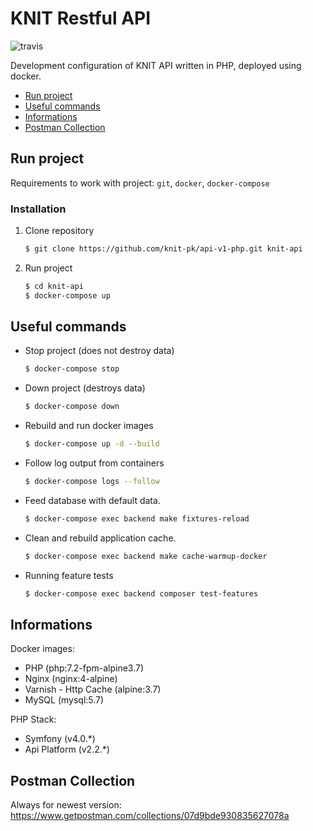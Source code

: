 # KNIT Restful API
![travis](https://api.travis-ci.org/knit-pk/api-v1-php.svg?branch=develop)

Development configuration of KNIT API written in PHP, deployed using docker.

- [Run project](#run-project)
- [Useful commands](#useful-commands)
- [Informations](#informations)
- [Postman Collection](#postman-collection)

## Run project
Requirements to work with project: `git`, `docker`, `docker-compose`

### Installation

1. Clone repository
   ```bash
   $ git clone https://github.com/knit-pk/api-v1-php.git knit-api
   ```
2. Run project
   ```bash
   $ cd knit-api
   $ docker-compose up
   ```

## Useful commands

- Stop project (does not destroy data)
    ```bash
    $ docker-compose stop
    ```

- Down project (destroys data)
    ```bash
    $ docker-compose down
    ```

- Rebuild and run docker images
    ```bash
    $ docker-compose up -d --build
    ```

- Follow log output from containers
    ```bash
    $ docker-compose logs --follow
    ```

- Feed database with default data.

    ```bash
    $ docker-compose exec backend make fixtures-reload
    ```

- Clean and rebuild application cache.

    ```bash
    $ docker-compose exec backend make cache-warmup-docker
    ```

- Running feature tests

    ```bash
    $ docker-compose exec backend composer test-features
    ```

## Informations
Docker images:
- PHP (php:7.2-fpm-alpine3.7)
- Nginx (nginx:4-alpine)
- Varnish - Http Cache (alpine:3.7)
- MySQL (mysql:5.7)

PHP Stack:
- Symfony (v4.0.*)
- Api Platform (v2.2.*)

## Postman Collection
Always for newest version:
https://www.getpostman.com/collections/07d9bde930835627078a
